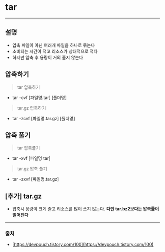 # tar
-------
## 설명

- 압축 파일이 아닌 여러개 파일을 하나로 묶는다
- 소비되는 시간이 적고 리소스가 상대적으로 적다
- 하지만 압축 후 용량이 거의 줄지 않는다

## 압축하기

> tar 압축하기
> 
- tar -cvf [파일명.tar] [폴더명]

> tar.gz 압축하기
> 
- tar -zcvf [파일명.tar.gz] [폴더명]

## 압축 풀기

> tar 압축풀기
> 
- tar -xvf [파일명 tar]

> tar.gz 압축 풀기
> 
- tar -zxvf [파일명.tar.gz]

## [추가] tar.gz

- 압축시 용량이 크게 줄고 리소스를 많이 쓰지 않는다. **다만 tar.bz2보다는 압축률이 떨어진다**

---

### 출처

- [https://devpouch.tistory.com/100](https://devpouch.tistory.com/100)